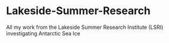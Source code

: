 # Lakeside-Summer-Research
All my work from the Lakeside Summer Research Institute (LSRI) investigating Antarctic Sea Ice
